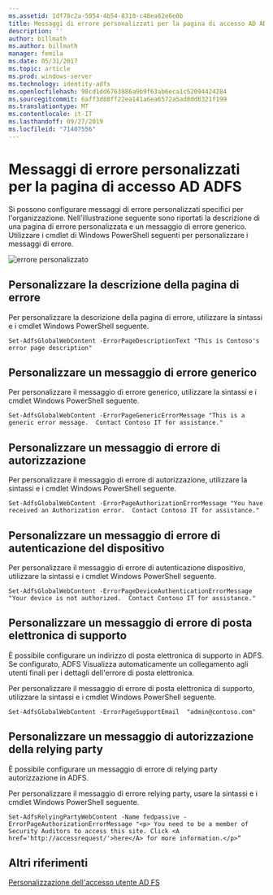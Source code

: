 ```yaml
---
ms.assetid: 1df78c2a-5054-4b54-8310-c48ea62e6e0b
title: Messaggi di errore personalizzati per la pagina di accesso AD ADFS
description: ''
author: billmath
ms.author: billmath
manager: femila
ms.date: 05/31/2017
ms.topic: article
ms.prod: windows-server
ms.technology: identity-adfs
ms.openlocfilehash: 98cd1dd6763886a9b9f63ab6eca1c52094424284
ms.sourcegitcommit: 6aff3d88ff22ea141a6ea6572a5ad8dd6321f199
ms.translationtype: MT
ms.contentlocale: it-IT
ms.lasthandoff: 09/27/2019
ms.locfileid: "71407556"
---
```

# <a name="custom-error-messages-for-ad-fs-sign-in-page"></a>Messaggi di errore personalizzati per la pagina di accesso AD ADFS  


Si possono configurare messaggi di errore personalizzati specifici per l'organizzazione. Nell'illustrazione seguente sono riportati la descrizione di una pagina di errore personalizzata e un messaggio di errore generico. Utilizzare i cmdlet di Windows PowerShell seguenti per personalizzare i messaggi di errore.  
  
![errore personalizzato](media/AD-FS-user-sign-in-customization/ADFS_Blue_Custom3.png)  
  
## <a name="customize-the-error-page-description"></a>Personalizzare la descrizione della pagina di errore  
Per personalizzare la descrizione della pagina di errore, utilizzare la sintassi e i cmdlet Windows PowerShell seguente.  
  

`Set-AdfsGlobalWebContent -ErrorPageDescriptionText "This is Contoso's error page description" ` 

  
## <a name="customize-a-generic-error-message"></a>Personalizzare un messaggio di errore generico  
Per personalizzare il messaggio di errore generico, utilizzare la sintassi e i cmdlet Windows PowerShell seguente.  
  
 
`Set-AdfsGlobalWebContent -ErrorPageGenericErrorMessage "This is a generic error message.  Contact Contoso IT for assistance." ` 

  
## <a name="customize-an-authorization-error-message"></a>Personalizzare un messaggio di errore di autorizzazione  
Per personalizzare il messaggio di errore di autorizzazione, utilizzare la sintassi e i cmdlet Windows PowerShell seguente.  
  

    Set-AdfsGlobalWebContent -ErrorPageAuthorizationErrorMessage "You have received an Authorization error.  Contact Contoso IT for assistance."  

  
## <a name="customize-a-device-authentication-error-message"></a>Personalizzare un messaggio di errore di autenticazione del dispositivo  
Per personalizzare il messaggio di errore di autenticazione dispositivo, utilizzare la sintassi e i cmdlet Windows PowerShell seguente.  
  
 
`Set-AdfsGlobalWebContent -ErrorPageDeviceAuthenticationErrorMessage "Your device is not authorized.  Contact Contoso IT for assistance."`  
 
  
## <a name="customize-a-support-email-error-message"></a>Personalizzare un messaggio di errore di posta elettronica di supporto  
È possibile configurare un indirizzo di posta elettronica di supporto in ADFS. Se configurato, ADFS Visualizza automaticamente un collegamento agli utenti finali per i dettagli dell'errore di posta elettronica.  
  
Per personalizzare il messaggio di errore di posta elettronica di supporto, utilizzare la sintassi e i cmdlet Windows PowerShell seguente.  
  

    Set-AdfsGlobalWebContent -ErrorPageSupportEmail  "admin@contoso.com"  

  
## <a name="customize-a-relying-party-authorization-message"></a>Personalizzare un messaggio di autorizzazione della relying party  
È possibile configurare un messaggio di errore di relying party autorizzazione in ADFS.  
  
Per personalizzare il messaggio di errore relying party, usare la sintassi e i cmdlet Windows PowerShell seguente.  

    Set-AdfsRelyingPartyWebContent -Name fedpassive -ErrorPageAuthorizationErrorMessage "<p> You need to be a member of Security Auditors to access this site. Click <A href='http://accessrequest/'>here</A> for more information.</p>“  


## <a name="additional-references"></a>Altri riferimenti 
[Personalizzazione dell'accesso utente AD FS](AD-FS-user-sign-in-customization.md)    
